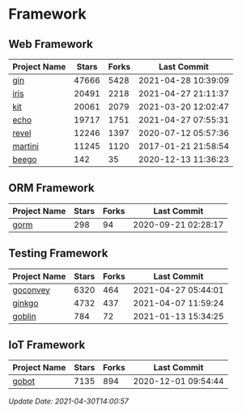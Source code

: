 # Framework

## Web Framework
| Project Name | Stars | Forks | Last Commit |
| ------------ | ----- | ----- | ----------- |
| [gin](https://github.com/gin-gonic/gin) | 47666 | 5428 | 2021-04-28 10:39:09 |
| [iris](https://github.com/kataras/iris) | 20491 | 2218 | 2021-04-27 21:11:37 |
| [kit](https://github.com/go-kit/kit) | 20061 | 2079 | 2021-03-20 12:02:47 |
| [echo](https://github.com/labstack/echo) | 19717 | 1751 | 2021-04-27 07:55:31 |
| [revel](https://github.com/revel/revel) | 12246 | 1397 | 2020-07-12 05:57:36 |
| [martini](https://github.com/go-martini/martini) | 11245 | 1120 | 2017-01-21 21:58:54 |
| [beego](https://github.com/astaxie/beego) | 142 | 35 | 2020-12-13 11:36:23 |

## ORM Framework
| Project Name | Stars | Forks | Last Commit |
| ------------ | ----- | ----- | ----------- |
| [gorm](https://github.com/jinzhu/gorm) | 298 | 94 | 2020-09-21 02:28:17 |

## Testing Framework
| Project Name | Stars | Forks | Last Commit |
| ------------ | ----- | ----- | ----------- |
| [goconvey](https://github.com/smartystreets/goconvey) | 6320 | 464 | 2021-04-27 05:44:01 |
| [ginkgo](https://github.com/onsi/ginkgo) | 4732 | 437 | 2021-04-07 11:59:24 |
| [goblin](https://github.com/franela/goblin) | 784 | 72 | 2021-01-13 15:34:25 |

## IoT Framework
| Project Name | Stars | Forks | Last Commit |
| ------------ | ----- | ----- | ----------- |
| [gobot](https://github.com/hybridgroup/gobot) | 7135 | 894 | 2020-12-01 09:54:44 |

*Update Date: 2021-04-30T14:00:57*